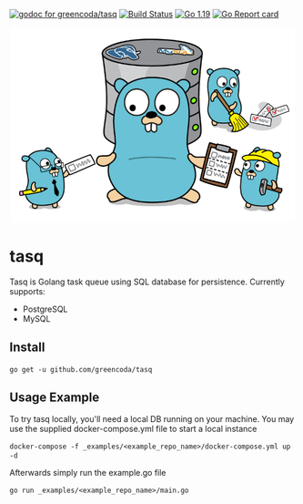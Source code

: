 [![godoc for greencoda/tasq][godoc-badge]][godoc-url]
[![Build Status][actions-badge]][actions-url]
[![Go 1.19][goversion-badge]][goversion-url]
[![Go Report card][goreportcard-badge]][goreportcard-url]

<p align="center"><img src=".github/splash_image.png" width="500"></p>

# tasq

Tasq is Golang task queue using SQL database for persistence.
Currently supports: 
- PostgreSQL
- MySQL

## Install

```shell
go get -u github.com/greencoda/tasq
```

## Usage Example

To try tasq locally, you'll need a local DB running on your machine. You may use the supplied docker-compose.yml file to start a local instance
```shell
docker-compose -f _examples/<example_repo_name>/docker-compose.yml up -d
```

Afterwards simply run the example.go file
```shell
go run _examples/<example_repo_name>/main.go
```

[godoc-badge]: https://pkg.go.dev/badge/github.com/greencoda/tasq
[godoc-url]: https://pkg.go.dev/github.com/greencoda/tasq
[actions-badge]: https://github.com/greencoda/tasq/actions/workflows/test.yml/badge.svg
[actions-url]: https://github.com/greencoda/tasq/actions/workflows/test.yml
[goversion-badge]: https://img.shields.io/badge/Go-1.19-%2300ADD8?logo=go
[goversion-url]: https://golang.org/doc/go1.19
[goreportcard-badge]: https://goreportcard.com/badge/github.com/greencoda/tasq
[goreportcard-url]: https://goreportcard.com/report/github.com/greencoda/tasq
